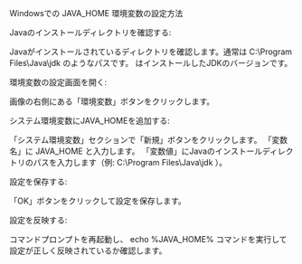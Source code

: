 Windowsでの
JAVA_HOME
環境変数の設定方法


Javaのインストールディレクトリを確認する:


Javaがインストールされているディレクトリを確認します。通常は
C:\Program Files\Java\jdk<version>
のようなパスです。
<version>
はインストールしたJDKのバージョンです。


環境変数の設定画面を開く:


画像の右側にある「環境変数」ボタンをクリックします。


システム環境変数にJAVA_HOMEを追加する:


「システム環境変数」セクションで「新規」ボタンをクリックします。
「変数名」に
JAVA_HOME
と入力します。
「変数値」にJavaのインストールディレクトリのパスを入力します（例:
C:\Program Files\Java\jdk<version>
）。


設定を保存する:


「OK」ボタンをクリックして設定を保存します。


設定を反映する:


コマンドプロンプトを再起動し、
echo %JAVA_HOME%
コマンドを実行して設定が正しく反映されているか確認します。
